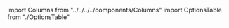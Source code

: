 import Columns from "../../../../components/Columns"
import OptionsTable from "./OptionsTable"

<OptionsTable />
